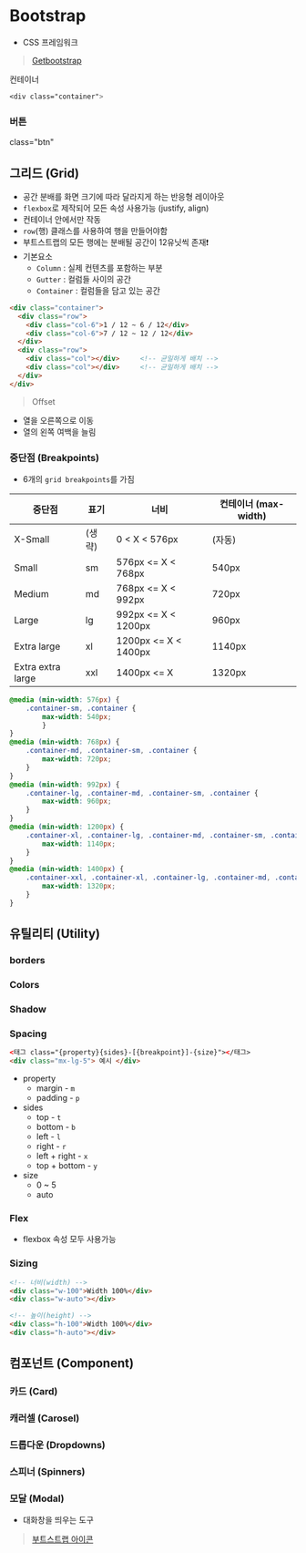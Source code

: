 # Bootstrap

- CSS 프레임워크

>  [Getbootstrap](https://getbootstrap.com/)



컨테이너

```css
<div class="container">
```



### 버튼

class="btn"







## 그리드 (Grid)

- 공간 분배를 화면 크기에 따라 달라지게 하는 반응형 레이아웃
- `flexbox`로 제작되어 모든 속성 사용가능 (justify, align)
- 컨테이너 안에서만 작동
- `row`(행) 클래스를 사용하여 행을 만들어야함
- 부트스트랩의 모든 행에는 분배될 공간이 12유닛씩 존재❗
- 기본요소
  - `Column` : 실제 컨텐츠를 포함하는 부분
  - `Gutter` : 컬럼들 사이의 공간
  - `Container` : 컬럼들을 담고 있는 공간

```html
<div class="container">
  <div class="row">
    <div class="col-6">1 / 12 ~ 6 / 12</div>
    <div class="col-6">7 / 12 ~ 12 / 12</div>
  </div>
  <div class="row">
    <div class="col"></div>     <!-- 균일하게 배치 -->
    <div class="col"></div>     <!-- 균일하게 배치 -->
  </div>
</div>
```

> Offset

- 열을 오른쪽으로 이동
- 열의 왼쪽 여백을  늘림



### 중단점 (Breakpoints)

- 6개의 `grid breakpoints`를 가짐

| 중단점            | 표기   | 너비                 | 컨테이너 (max-width) |
| ----------------- | ------ | -------------------- | -------------------- |
| X-Small           | (생략) | 0 < X < 576px        | (자동)               |
| Small             | sm     | 576px <= X < 768px   | 540px                |
| Medium            | md     | 768px <= X < 992px   | 720px                |
| Large             | lg     | 992px <= X < 1200px  | 960px                |
| Extra large       | xl     | 1200px <= X < 1400px | 1140px               |
| Extra extra large | xxl    | 1400px <= X          | 1320px               |

```css
@media (min-width: 576px) {
	.container-sm, .container {
		max-width: 540px;
		}
}
@media (min-width: 768px) {
	.container-md, .container-sm, .container {
		max-width: 720px;
	}
}
@media (min-width: 992px) {
	.container-lg, .container-md, .container-sm, .container {
		max-width: 960px;
	}
}
@media (min-width: 1200px) {
	.container-xl, .container-lg, .container-md, .container-sm, .container {
		max-width: 1140px;
	}
}
@media (min-width: 1400px) {
	.container-xxl, .container-xl, .container-lg, .container-md, .container-sm, .container {
		max-width: 1320px;
	}
}
```



## 유틸리티 (Utility)

### borders

### Colors

### Shadow

### Spacing

```html
<태그 class="{property}{sides}-[{breakpoint}]-{size}"></태그>
<div class="mx-lg-5"> 예시 </div>
```

- property
  - margin - `m`
  - padding - `p`
- sides
  - top - `t`
  - bottom - `b`
  - left - `l`
  - right - `r`
  - left + right - `x`
  - top + bottom - `y`
- size
  - 0 ~ 5
  - auto

### Flex

- flexbox 속성 모두 사용가능

### Sizing

```html
<!-- 너비(width) -->
<div class="w-100">Width 100%</div>
<div class="w-auto"></div>

<!-- 높이(height) -->
<div class="h-100">Width 100%</div>
<div class="h-auto"></div>
```





## 컴포넌트 (Component)

### 카드 (Card)

### 캐러셀 (Carosel)

### 드롭다운 (Dropdowns)

### 스피너 (Spinners)

### 모달 (Modal)

- 대화창을 띄우는 도구



> [부트스트랩 아이콘](https://icons.getbootstrap.kr/)
